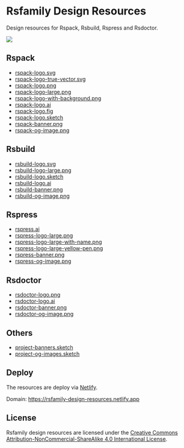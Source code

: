 # Rsfamily Design Resources

Design resources for Rspack, Rsbuild, Rspress and Rsdoctor.

<img src="https://github.com/rspack-contrib/rsfamily-desgin-resources/assets/7237365/fa9ba86f-b8db-4d27-986e-7b5e2cf0c2f5" />

## Rspack

- [rspack-logo.svg](./rspack/rspack-logo.svg)
- [rspack-logo-true-vector.svg](./rspack/rspack-logo-true-vector.svg)
- [rspack-logo.png](./rspack/rspack-logo.svg)
- [rspack-logo-large.png](./rspack/rspack-logo-large.svg)
- [rspack-logo-with-background.png](./rspack/rspack-logo-with-background.png)
- [rspack-logo.ai](./rspack/rspack-logo.ai)
- [rspack-logo.fig](./rspack/rspack-logo.fig)
- [rspack-logo.sketch](./rspack/rspack-logo.sketch)
- [rspack-banner.png](./rspack/rspack-banner.png)
- [rspack-og-image.png](./rspack/rspack-og-image.png)

## Rsbuild

- [rsbuild-logo.svg](./rsbuild/rsbuild-logo.svg)
- [rsbuild-logo-large.png](./rsbuild/rsbuild-logo-large.png)
- [rsbuild-logo.sketch](./rsbuild/rsbuild-logo.sketch)
- [rsbuild-logo.ai](./rsbuild/rsbuild-logo.ai)
- [rsbuild-banner.png](./rsbuild/rsbuild-banner.png)
- [rsbuild-og-image.png](./rsbuild/rsbuild-og-image.png)

## Rspress

- [rspress.ai](./rspress/rspress.ai)
- [rspress-logo-large.png](./rspress/rspress-logo-large.png)
- [rspress-logo-large-with-name.png](./rspress/rspress-logo-large-with-name.png)
- [rspress-logo-large-yellow-pen.png](./rspress/rspress-logo-large-yellow-pen.png)
- [rspress-banner.png](./rspress/rspress-banner.png)
- [rspress-og-image.png](./rspress/rspress-og-image.png)

## Rsdoctor

- [rsdoctor-logo.png](./rsdoctor/rsdoctor-logo.png)
- [rsdoctor-logo.ai](./rsdoctor/rsdoctor-logo.ai)
- [rsdoctor-banner.png](./rsdoctor/rsdoctor-banner.png)
- [rsdoctor-og-image.png](./rsdoctor/rsdoctor-og-image.png)

## Others

- [project-banners.sketch](./others/project-banners.sketch)
- [project-og-images.sketch](./others/project-og-images.sketch)

## Deploy

The resources are deploy via [Netlify](https://www.netlify.com/).

Domain: https://rsfamily-design-resources.netlify.app

## License

Rsfamily design resources are licensed under the [Creative Commons Attribution-NonCommercial-ShareAlike 4.0 International License](https://creativecommons.org/licenses/by-nc-sa/4.0/deed.en).
